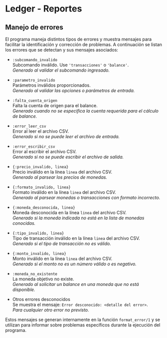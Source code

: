 # Ledger - Reportes

## Manejo de errores

El programa maneja distintos tipos de errores y muestra mensajes para facilitar la identificación y corrección de problemas. A continuación se listan los errores que se detectan y sus mensajes asociados:

- `:subcomando_invalido`  
  Subcomando inválido. Use `'transacciones'` o `'balance'`.  
  *Generado al validar el subcomando ingresado.*

- `:parametro_invalido`  
  Parámetros inválidos proporcionados.  
  *Generado al validar las opciones o parámetros de entrada.*

- `:falta_cuenta_origen`  
  Falta la cuenta de origen para el balance.  
  *Generado cuando no se especifica la cuenta requerida para el cálculo de balance.*

- `:error_leer_csv`  
  Error al leer el archivo CSV.  
  *Generado si no se puede leer el archivo de entrada.*

- `:error_escribir_csv`  
  Error al escribir el archivo CSV.  
  *Generado si no se puede escribir el archivo de salida.*

- `{:precio_invalido, linea}`  
  Precio inválido en la línea `linea` del archivo CSV.  
  *Generado al parsear los precios de monedas.*

- `{:formato_invalido, linea}`  
  Formato inválido en la línea `linea` del archivo CSV.  
  *Generado al parsear monedas o transacciones con formato incorrecto.*

- `{:moneda_desconocida, linea}`  
  Moneda desconocida en la línea `linea` del archivo CSV.  
  *Generado si la moneda indicada no está en la lista de monedas conocidas.*

- `{:tipo_invalido, linea}`  
  Tipo de transacción inválido en la línea `linea` del archivo CSV.  
  *Generado si el tipo de transacción no es válido.*

- `{:monto_invalido, linea}`  
  Monto inválido en la línea `linea` del archivo CSV.  
  *Generado si el monto no es un número válido o es negativo.*

- `:moneda_no_existente`  
  La moneda objetivo no existe.  
  *Generado al solicitar un balance en una moneda que no está disponible.*

- Otros errores desconocidos  
  Se muestra el mensaje: `Error desconocido: <detalle del error>`.  
  *Para cualquier otro error no previsto.*

Estos mensajes se generan internamente en la función `format_error/1` y se utilizan para informar sobre problemas específicos durante la ejecución del programa.